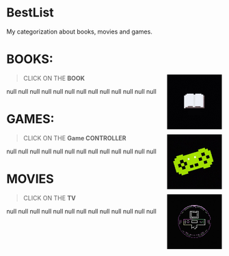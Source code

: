# BestList
My categorization about books, movies and games.

# BOOKS:
<img 
  src="/resource/Book.jpg"
  width="128"
  align="right"
/>
> CLICK ON THE **BOOK**

null null null null null null null null null null null null null

# GAMES:
<img 
  src="/resource/Game.jpg"
  width="128"
  align="right"
/>
> CLICK ON THE **Game CONTROLLER**

null null null null null null null null null null null null null

# MOVIES
<img 
  src="/resource/Movie.jpg"
  width="128"
  align="right"
/>
> CLICK ON THE **TV**

null null null null null null null null null null null null null
